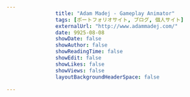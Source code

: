 ---
                title: "Adam Madej - Gameplay Animator"
                tags: [ポートフォリオサイト, ブログ, 個人サイト]
                externalUrl: "http://www.adammadej.com/"
                date: 9925-08-08
                showDate: false
                showAuthor: false
                showReadingTime: false
                showEdit: false
                showLikes: false
                showViews: false
                layoutBackgroundHeaderSpace: false
                ---

